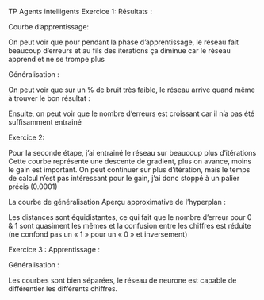 TP Agents intelligents
Exercice 1:
Résultats : 
 
Courbe d’apprentissage:
 


 
On peut voir que pour pendant la phase d’apprentissage, le réseau fait beaucoup d’erreurs et au fils des itérations ça diminue car le réseau apprend et ne se trompe plus

Généralisation :
 
On peut voir que sur un % de bruit très faible, le réseau arrive quand même à trouver le bon résultat : 
 
Ensuite, on peut voir que le nombre d’erreurs est croissant car il n’a pas été suffisamment entrainé

Exercice 2:

 
Pour la seconde étape, j’ai entrainé le réseau sur beaucoup plus d’itérations
Cette courbe représente une descente de gradient, plus on avance, moins le gain est important.
On peut continuer sur plus d’itération, mais le temps de calcul n’est pas intéressant pour le gain, j’ai donc stoppé à un palier précis (0.0001)
 
La courbe de généralisation
Aperçu approximative de l’hyperplan :
 
Les distances sont équidistantes, ce qui fait que le nombre d’erreur pour 0 & 1 sont quasiment les mêmes et la confusion entre les chiffres est réduite (ne confond pas un « 1 » pour un « 0 » et inversement)

Exercice 3 :
Apprentissage :
 
Généralisation :
 
Les courbes sont bien séparées, le réseau de neurone est capable de différentier les différents chiffres.

